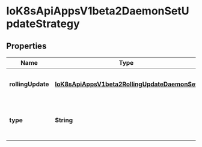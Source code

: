 
# IoK8sApiAppsV1beta2DaemonSetUpdateStrategy

## Properties
Name | Type | Description | Notes
------------ | ------------- | ------------- | -------------
**rollingUpdate** | [**IoK8sApiAppsV1beta2RollingUpdateDaemonSet**](IoK8sApiAppsV1beta2RollingUpdateDaemonSet.md) | Rolling update config params. Present only if type &#x3D; \&quot;RollingUpdate\&quot;. |  [optional]
**type** | **String** | Type of daemon set update. Can be \&quot;RollingUpdate\&quot; or \&quot;OnDelete\&quot;. Default is RollingUpdate. |  [optional]



